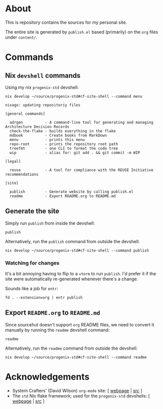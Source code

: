 # About

This is repository contains the sources for my personal site.

The entire site is generated by `publish.el` based (primarily) on the
`org` files under `content/`.

# Commands

## Nix `devshell` commands

Using my nix `progenix-std` devshell:

``` shell
nix develop ~/source/progenix-std#cf-site-shell --command menu
```

``` shell
nixago: updating repositoriy files

[general commands]

  adrgen          - A command-line tool for generating and managing Architecture Decision Records
  check-the-flake - builds everything in the flake
  mdbook          - Create books from MarkDown
  menu            - prints this menu
  repo-root       - prints the repository root path
  treefmt         - one CLI to format the code tree
  wip             - alias for: git add . && git commit -m WIP

[legal]

  reuse           - A tool for compliance with the REUSE Initiative recommendations

[site]

  publish         - Generate website by calling publish.el
  readme          - Export README.org to README.md

```

## Generate the site

Simply run `publish` from inside the devshell:

``` shell
publish
```

Alternatively, run the `publish` command from outside the devshell:

``` shell
nix develop ~/source/progenix-std#cf-site-shell --command publish
```

### Watching for changes

It's a bit annoying having to flip to a `vterm` to run `publish`. I'd
prefer it if the site were automatically re-generated whenever there's a
change.

Sounds like a job for `entr`:

``` shell
fd . --extension=org | entr publish
```

## Export `README.org` to `README.md`

Since sourcehut doesn't support `org` README files, we need to convert
it manually by running the `readme` devshell command:

``` shell
readme
```

Alternatively, run the `readme` command from outside the devshell:

``` shell
nix develop ~/source/progenix-std#cf-site-shell --command readme
```

# Acknowledgements

-   System Crafters' (David Wilson) `org-mode` site: \[
    [webpage](https://systemcrafters.net/) \|
    [src](https://github.com/SystemCrafters/systemcrafters.github.io) \]
-   The `std` Nix flake framework; used for the `progenix-std`
    devshells: \[ [webpage](https://std.divnix.com/) \|
    [src](https://github.com/divnix/std) \]
